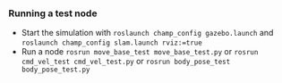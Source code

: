### Running a test node
- Start the simulation with `roslaunch champ_config gazebo.launch` and `roslaunch champ_config slam.launch rviz:=true`
- Run a node `rosrun move_base_test move_base_test.py` or `rosrun cmd_vel_test cmd_vel_test.py` or `rosrun body_pose_test body_pose_test.py`
